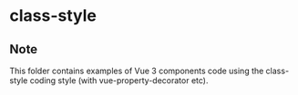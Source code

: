 # class-style

## Note
This folder contains examples of Vue 3 components code using the class-style coding style (with vue-property-decorator etc).
